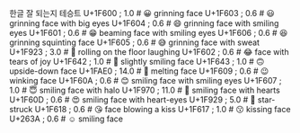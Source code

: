 한글 잘 되는지 테승트
U+1F600 ; 1.0 # 😀 grinning face
U+1F603 ; 0.6 # 😃 grinning face with big eyes
U+1F604 ; 0.6 # 😄 grinning face with smiling eyes
U+1F601 ; 0.6 # 😁 beaming face with smiling eyes
U+1F606 ; 0.6 # 😆 grinning squinting face
U+1F605 ; 0.6 # 😅 grinning face with sweat
U+1F923 ; 3.0 # 🤣 rolling on the floor laughing
U+1F602 ; 0.6 # 😂 face with tears of joy
U+1F642 ; 1.0 # 🙂 slightly smiling face
U+1F643 ; 1.0 # 🙃 upside-down face
U+1FAE0 ; 14.0 # 🫠 melting face
U+1F609 ; 0.6 # 😉 winking face
U+1F60A ; 0.6 # 😊 smiling face with smiling eyes
U+1F607 ; 1.0 # 😇 smiling face with halo
U+1F970 ; 11.0 # 🥰 smiling face with hearts
U+1F60D ; 0.6 # 😍 smiling face with heart-eyes
U+1F929 ; 5.0 # 🤩 star-struck
U+1F618 ; 0.6 # 😘 face blowing a kiss
U+1F617 ; 1.0 # 😗 kissing face
U+263A ; 0.6 # ☺ smiling face